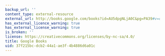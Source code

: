 ```yaml
---
backup_url: ''
content_type: external-resource
external_url: http://books.google.com/books?id=AU5dpgNLjA0C&pg=PA39#v=onepage
has_external_licence_warning: true
has_external_license_warning: true
is_broken: ''
license: https://creativecommons.org/licenses/by-nc-sa/4.0/
title: Google Books
uid: 37f215bc-dcb2-44a1-ae3f-4b4886d6a01c
---
```

